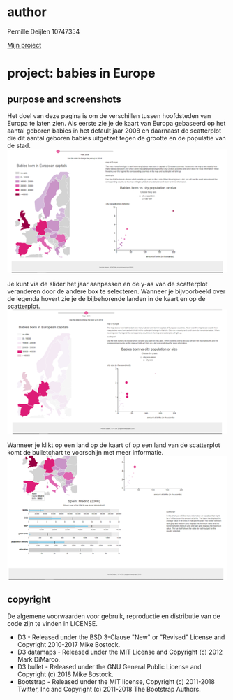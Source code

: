 # author

Pernille Deijlen
10747354

[Mijn project](https://pernilledeijlen.github.io/Project/)

# project: babies in Europe

## purpose and screenshots
Het doel van deze pagina is om de verschillen tussen hoofdsteden van Europa te laten zien. Als eerste zie je de kaart van Europa gebaseerd op het aantal geboren babies in het default jaar 2008 en daarnaast de scatterplot die dit aantal geboren babies uitgetzet tegen de grootte en de populatie van de stad.
![sketch1](doc/photo1.PNG)

Je kunt via de slider het jaar aanpassen en de y-as van de scatterplot veranderen door de andere box te selecteren. Wanneer je bijvoorbeeld over de legenda hovert zie je de bijbehorende landen in de kaart en op de scatterplot.
![sketch2](doc/slide2.PNG)

Wanneer je klikt op een land op de kaart of op een land van de scatterplot komt de bulletchart te voorschijn met meer informatie.
![sketch3](doc/slide3.PNG)

## copyright
De algemene voorwaarden voor gebruik, reproductie en distributie van de code zijn te vinden in LICENSE.

-	D3 - Released under the BSD 3-Clause "New" or "Revised" License and Copyright 2010-2017 Mike Bostock.
-	D3 datamaps - Released under the MIT License and Copyright (c) 2012 Mark DiMarco.
-	D3 bullet - Released under the GNU General Public License and Copyright (c) 2018 Mike Bostock.
-	Bootstrap - Released under the MIT license, Copyright (c) 2011-2018 Twitter, Inc and Copyright (c) 2011-2018 The Bootstrap Authors.



